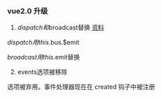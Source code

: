 ### vue2.0 升级 

1. $dispatch和$broadcast替换 [资料](https://blog.csdn.net/xqnode/article/details/60941979)

$dispatch用this.$bus.$emit

$broadcast用this.$emit替换

2. events选项被移除

  选项被弃用。事件处理器现在在 created 钩子中被注册
